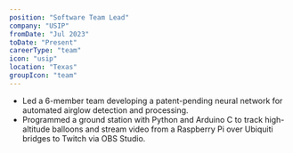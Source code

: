 ```yaml
---
position: "Software Team Lead"
company: "USIP"
fromDate: "Jul 2023"
toDate: "Present"
careerType: "team"
icon: "usip"
location: "Texas"
groupIcon: "team"
---
```


- Led a 6-member team developing a patent-pending neural network for automated airglow detection and processing.
- Programmed a ground station with Python and Arduino C to track high-altitude balloons and stream video from a Raspberry Pi over Ubiquiti bridges to Twitch via OBS Studio.